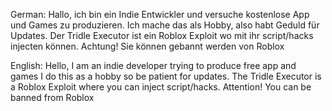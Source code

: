 German: Hallo, ich bin ein Indie Entwickler und versuche kostenlose App und Games zu produzieren. Ich mache das als Hobby, also habt Geduld für Updates.
Der Tridle Executor ist ein Roblox Exploit wo mit ihr script/hacks injecten können. Achtung! Sie können gebannt werden von Roblox

English: Hello, I am an indie developer trying to produce free app and games I do this as a hobby so be patient for updates.
The Tridle Executor is a Roblox Exploit where you can inject script/hacks. Attention! You can be banned from Roblox
